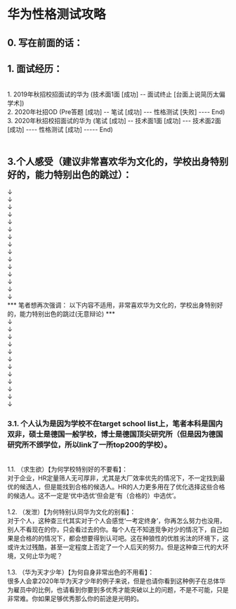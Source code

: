 # 华为性格测试攻略

## 0. 写在前面的话：


## 1. 面试经历：
<br/>
1. 2019年秋招校招面试的华为 (技术面1面 [成功] -- 面试终止 [台面上说简历太偏学术])
<br/>
2. 2020年社招OD (Pre答题 [成功] -- 笔试 [成功] --- 性格测试 [失败] ---- End)
<br/>
3. 2020年秋招校招面试的华为 (笔试 [成功] -- 技术面1面 [成功] --- 技术面2面 [成功] ---- 性格测试 [成功] ----- End)
<br/>
<br/>






## 3.个人感受（建议非常喜欢华为文化的，学校出身特别好的，能力特别出色的跳过）：

&downarrow;
<br/>
&downarrow;
<br/>
&downarrow;
<br/>
&downarrow;
<br/>
&downarrow;
<br/>
&downarrow;
<br/>
&downarrow;
<br/>
&downarrow;
<br/>
&downarrow;
<br/>
&downarrow;
<br/>
&downarrow;
<br/>
&downarrow;
<br/>
&downarrow;
<br/>
&downarrow;
<br/>
&downarrow;
<br/>
*** 笔者想再次强调： 以下内容不适用，非常喜欢华为文化的，学校出身特别好的，能力特别出色的跳过(无意辩论) ***
<br/>
&downarrow;
<br/>
&downarrow;
<br/>
&downarrow;
<br/>
&downarrow;
<br/>
&downarrow;
<br/>
&downarrow;
<br/>
&downarrow;
<br/>
&downarrow;
<br/>
&downarrow;
<br/>
&downarrow;
<br/>
&downarrow;
<br/>
&downarrow;
<br/>

### 3.1. 个人认为是因为学校不在target school list上，笔者本科是国内双非，硕士是德国一般学校，博士是德国顶尖研究所（但是因为德国研究所不颁学位，所以link了一所top200的学校）。
<br/>
1.1. （求生欲）【为何学校特别好的不要看】：
<br/>
对于企业，HR定量筛人无可厚非，尤其是大厂效率优先的情况下，不一定找到最优的候选人，但是能找到合格的候选人。HR的人力更多用在了优化选择这些合格的候选人。这不一定是‘优中选优’但会是‘有（合格的）中选优’。
<br/>
<br/>
1.2. （发泄）【为何特别认同华为文化的别看】：
<br/>
对于个人，这种查三代其实对于个人会感觉‘一考定终身’，你再怎么努力也没用，别人不看现在的你，只会看过去的你。每个人在不知道竞争对少的情况下，自己如果是合格的的情况下，都会想要得到认可吧。这在种狼性的优胜劣汰的环境下，这或许太过残酷，甚至一定程度上否定了一个人后天的努力。但是这种查三代的大环境，又何止华为呢？
<br/>
<br/>
1.3. （华为天才少年）【为何自身非常出色的不用看】：
<br/>
很多人会拿2020年华为天才少年的例子来说，但是也请你看到这种例子在总体华为雇员中的比例，也请看到你要到多优秀才能突破以上的问题，不是不可能，只是非常难。你如果足够优秀那么你的前途是光明的。
<br/>
<br/>

